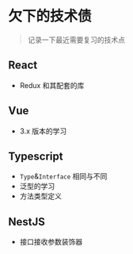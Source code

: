 # 欠下的技术债



> 记录一下最近需要复习的技术点

## React

- Redux 和其配套的库

## Vue

- 3.x 版本的学习

## Typescript

- <code>Type</code>&<code>Interface</code> 相同与不同
- 泛型的学习
- 方法类型定义

## NestJS

- 接口接收参数装饰器

